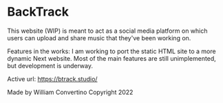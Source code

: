 # BackTrack

This website (WIP) is meant to act as a social media platform on which users can upload and share music that they've been working on.

Features in the works: I am working to port the static HTML site to a more dynamic Next website. Most of the main features are still unimplemented, but development is underway.

Active url: https://btrack.studio/

Made by William Convertino
Copyright 2022

